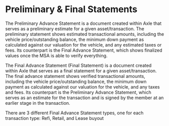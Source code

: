 # Preliminary  & Final Statements



The Preliminary Advance Statement is a document created within Axle that serves as a preliminary estimate for a given asset/transaction. The preliminary statement shows estimated transactional amounts, including the vehicle price/outstanding balance, the minimum down payment as calculated against our valuation for the vehicle, and any estimated taxes or fees. Its counterpart is the Final Advance Statement, which shows finalized values once the MSA is able to verify everything.





The Final Advance Statement \(Final Statement\) is a document created within Axle that serves as a final statement for a given asset/transaction. The final advance statement shows verified transactional amounts, including the vehicle price/outstanding balance, the minimum down payment as calculated against our valuation for the vehicle, and any taxes and fees. Its counterpart is the Preliminary Advance Statement, which serves as an estimate for the transaction and is signed by the member at an earlier stage in the transaction.

There are 3 different Final Advance Statement types, one for each transaction type: Refi, Retail, and Lease buyout


